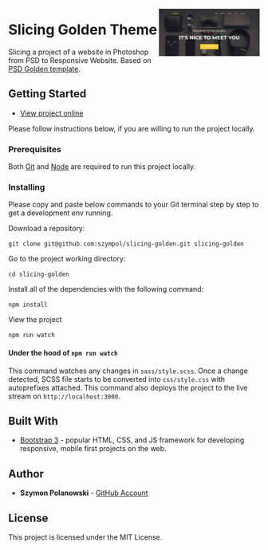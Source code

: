 [<img src="https://github.com/szympol/slicing-golden/blob/master/images/main.JPG?raw=true" align="right" alt="desert" width="40%">](https://github.com/szympol/slicing-golden/blob/master/images/main.JPG)

# Slicing Golden Theme

Slicing a project of a website in Photoshop from PSD to Responsive Website. Based on [PSD Golden template](https://github.com/szympol/slicing-golden/blob/master/images/zadanie-golden.psd).

## Getting Started

- [View project online](https://szympol.github.io/slicing-golden/)

Please follow instructions below, if you are willing to run the project locally.

### Prerequisites

Both [Git](https://git-scm.com/downloads) and [Node](https://nodejs.org/en/download/) are required to run this project locally.

### Installing

Please copy and paste below commands to your Git terminal step by step to get a development env running.

Download a repository:

```node
git clone git@github.com:szympol/slicing-golden.git slicing-golden
```

Go to the project working directory:

```node
cd slicing-golden
```

Install all of the dependencies with the following command:

```node
npm install
```

View the project

```node
npm run watch
```

#### Under the hood of `npm run watch`

This command watches any changes in `sass/style.scss`. Once a change detected, SCSS file starts to be converted into `css/style.css` with autoprefixes attached. This command also deploys the project to the live stream on `http://localhost:3000`.

## Built With

- [Bootstrap 3](https://getbootstrap.com/docs/3.3/) - popular HTML, CSS, and JS framework for developing responsive, mobile first projects on the web.

## Author

- **Szymon Polanowski** - [GitHub Account](https://github.com/szympol)

## License

This project is licensed under the MIT License.
